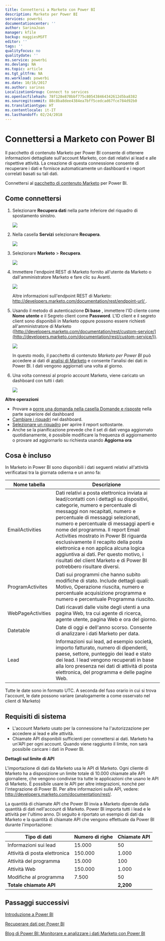 ```yaml
---
title: Connettersi a Marketo con Power BI
description: Marketo per Power BI
services: powerbi
documentationcenter: ''
author: SarinaJoan
manager: kfile
backup: maggiesMSFT
editor: ''
tags: ''
qualityfocus: no
qualitydate: ''
ms.service: powerbi
ms.devlang: NA
ms.topic: article
ms.tgt_pltfrm: NA
ms.workload: powerbi
ms.date: 10/16/2017
ms.author: sarinas
LocalizationGroup: Connect to services
ms.openlocfilehash: 78f128e870bbf775c805438464342612d5ba8382
ms.sourcegitcommit: 88c8ba8dee4384ea7bff5cedcad67fce784d92b0
ms.translationtype: HT
ms.contentlocale: it-IT
ms.lasthandoff: 02/24/2018
---
```

# <a name="connect-to-marketo-with-power-bi"></a>Connettersi a Marketo con Power BI
Il pacchetto di contenuto Marketo per Power BI consente di ottenere informazioni dettagliate sull'account Marketo, con dati relativi ai lead e alle rispettive attività. La creazione di questa connessione consente di recuperare i dati e fornisce automaticamente un dashboard e i report correlati basati su tali dati.

Connettersi al [pacchetto di contenuto Marketo](https://app.powerbi.com/getdata/services/marketo) per Power BI.

## <a name="how-to-connect"></a>Come connettersi
1. Selezionare **Recupera dati** nella parte inferiore del riquadro di spostamento sinistro.
   
   ![](media/service-connect-to-marketo/pbi_getdata.png)
2. Nella casella **Servizi** selezionare **Recupera**.
   
   ![](media/service-connect-to-marketo/pbi_getservices.png) 
3. Selezionare **Marketo** \> **Recupera**.
   
   ![](media/service-connect-to-marketo/marketo.png)
4. Immettere l'endpoint REST di Marketo fornito all'utente da Marketo o dall'amministratore Marketo e fare clic su Avanti.
   
   ![](media/service-connect-to-marketo/pbi_marketoconnect.png)
   
   Altre informazioni sull'endpoint REST di Marketo: [http://developers.marketo.com/documentation/rest/endpoint-url/ ](http://developers.marketo.com/documentation/rest/endpoint-url/).
5. Usando il metodo di autenticazione **Di base** , immettere l'ID cliente come **Nome utente** e il Segreto client come **Password**. L'ID client e il segreto client sono disponibili in Marketo oppure possono essere richiesti all'amministratore di Marketo ([http://developers.marketo.com/documentation/rest/custom-service/](http://developers.marketo.com/documentation/rest/custom-service/)). 
   
   ![](media/service-connect-to-marketo/pbi_marketosignin.png)
   
   In questo modo, il pacchetto di contenuto *Marketo per Power BI* può accedere ai dati di [analisi di Marketo](https://powerbi.microsoft.com/integrations/marketo) e consente l'analisi dei dati in Power BI. I dati vengono aggiornati una volta al giorno.
6. Una volta connessi al proprio account Marketo, viene caricato un dashboard con tutti i dati:
   
   ![](media/service-connect-to-marketo/pbi_marketodash.png)

**Altre operazioni**

* Provare a [porre una domanda nella casella Domande e risposte](power-bi-q-and-a.md) nella parte superiore del dashboard
* [Cambiare i riquadri](service-dashboard-edit-tile.md) nel dashboard.
* [Selezionare un riquadro](service-dashboard-tiles.md) per aprire il report sottostante.
* Anche se la pianificazione prevede che il set di dati venga aggiornato quotidianamente, è possibile modificare la frequenza di aggiornamento o provare ad aggiornarlo su richiesta usando **Aggiorna ora**

## <a name="whats-included"></a>Cosa è incluso
In Marketo in Power BI sono disponibili i dati seguenti relativi all'attività verificatasi tra la giornata odierna e un anno fa:

| Nome tabella | Descrizione |
| --- | --- |
| EmailActivities |Dati relativi a posta elettronica inviata ai lead/contatti con i dettagli su dispositivi, categorie, numero e percentuale di messaggi non recapitati, numero e percentuale di messaggi selezionati, numero e percentuale di messaggi aperti e nome del programma. Il report Email Activities mostrato in Power BI riguarda esclusivamente il recapito della posta elettronica e non applica alcuna logica aggiuntiva ai dati. Per questo motivo, i risultati del client Marketo e di Power BI potrebbero risultare diversi. |
| ProgramActivites |Dati sui programmi che hanno subito modifiche di stato. Include dettagli quali: Motivo, Operazione riuscita, numero e percentuale acquisizione programma e numero e percentuale Programma riuscito. |
| WebPageActivities |Dati ricavati dalle visite degli utenti a una pagina Web, tra cui agente di ricerca, agente utente, pagina Web e ora del giorno. |
| Datetable |Date di oggi e dell'anno scorso.  Consente di analizzare i dati Marketo per data. |
| Lead |Informazioni sui lead, ad esempio società, importo fatturato, numero di dipendenti, paese, settore, punteggio dei lead e stato dei lead. I lead vengono recuperati in base alla loro presenza nei dati di attività di posta elettronica, del programma e delle pagine Web. |

Tutte le date sono in formato UTC. A seconda del fuso orario in cui si trova l'account, le date possono variare (analogamente a come osservato nel client di Marketo)

## <a name="system-requirements"></a>Requisiti di sistema
* L'account Marketo usato per la connessione ha l'autorizzazione per accedere ai lead e alle attività.
* Chiamate API disponibili sufficienti per connettersi ai dati.  Marketo ha un'API per ogni account.  Quando viene raggiunto il limite, non sarà possibile caricare i dati in Power BI. 

**Dettagli sul limite di API**

L'importazione di dati da Marketo usa le API di Marketo. Ogni cliente di Marketo ha a disposizione un limite totale di 10.000 chiamate alle API giornaliere, che vengono condivise tra tutte le applicazioni che usano le API di Marketo. È possibile usare le API per altre integrazioni, nonché per l'integrazione di Power BI. Per altre informazioni sulle API, vedere: <http://developers.marketo.com/documentation/rest/>.

La quantità di chiamate API che Power BI invia a Marketo dipende dalla quantità di dati nell'account di Marketo. Power BI importa tutti i lead e le attività per l'ultimo anno. Di seguito è riportato un esempio di dati da Marketo e la quantità di chiamate API che vengono effettuate da Power BI durante l'importazione:  

| Tipo di dati | Numero di righe | Chiamate API |
| --- | --- | --- |
| Informazioni sui lead |15.000 |50 |
| Attività di posta elettronica |150.000 |1.000 |
| Attività del programma |15.000 |100 |
| Attività Web |150.000 |1.000 |
| Modifiche al programma |7.500 |50 |
| **Totale chiamate API** | |**2,200** |

## <a name="next-steps"></a>Passaggi successivi
[Introduzione a Power BI](service-get-started.md)

[Recuperare dati per Power BI](service-get-data.md)

[Blog di Power BI: Monitorare e analizzare i dati Marketo con Power BI](http://blogs.msdn.com/b/powerbi/archive/2015/03/19/monitor-and-analyze-your-marketo-data-with-power-bi.aspx)

